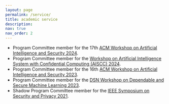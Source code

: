 ```yaml
---
layout: page
permalink: /service/
title: academic service
description:
nav: true
nav_order: 2
---
```


- Program Committee member for the 17th [ACM Workshop on Artificial Intelligence and Security 2024](https://aisec.cc/).
- Program Committee member for the [Workshop on Artificial Intelligence System with Confidential Computing (AISCC) 2024](https://www.ndss-symposium.org/ndss2024/co-located-events/aiscc/leadership/).
- Program Committee member for the 16th [ACM Workshop on Artificial Intelligence and Security 2023](https://aisec.cc/2023/index.html).
- Program Committee member for the [DSN Workshop on Dependable and Secure Machine Learning 2023](https://dependablesecureml.github.io/2023/committee.html).
- Shadow Program Committee member for the [IEEE Symposium on Security and Privacy 2021](https://www.ieee-security.org/TC/SP2021/shadowpc.html).